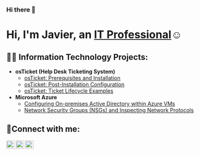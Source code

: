 ### Hi there 👋
<h1>Hi, I'm Javier, an <a href="(https://www.linkedin.com/in/javier-navar-06344b153/)">IT Professional</a>☺</h1>

<h2>👨‍💻 Information Technology Projects:</h2>

- <b>osTicket (Help Desk Ticketing System)</b>
  - [osTicket: Prerequisites and Installation](https://github.com/javiernavar/osticket-prereqs)
  - [osTicket: Post-Installation Configuration](https://github.com/javiernavar/post-install-config)
  - [osTicket: Ticket Lifecycle Examples](https://github.com/javiernavar/ticket-lifecycle)
- <b>Microsoft Azure</b>
  - [Configuring On-premises Active Directory within Azure VMs](https://github.com/javiernavar/configure-ad)
  - [Network Security Groups (NSGs) and Inspecting Network Protocols](https://github.com/javiernavar/azure-network-protocols)

<h2>🤳Connect with me:</h2>

[<img align="left" alt="Josh | Twitter" width="22px" src="https://cdn.jsdelivr.net/npm/simple-icons@v3/icons/twitter.svg" />][twitter]
[<img align="left" alt="Josh | LinkedIn" width="22px" src="https://cdn.jsdelivr.net/npm/simple-icons@v3/icons/linkedin.svg" />][linkedin]
[<img align="left" alt="Josh | Instagram" width="22px" src="https://cdn.jsdelivr.net/npm/simple-icons@v3/icons/instagram.svg" />][instagram]

[twitter]: https://twitter.com
[instagram]: https://www.instagram.com
[linkedin]: https://linkedin.com
